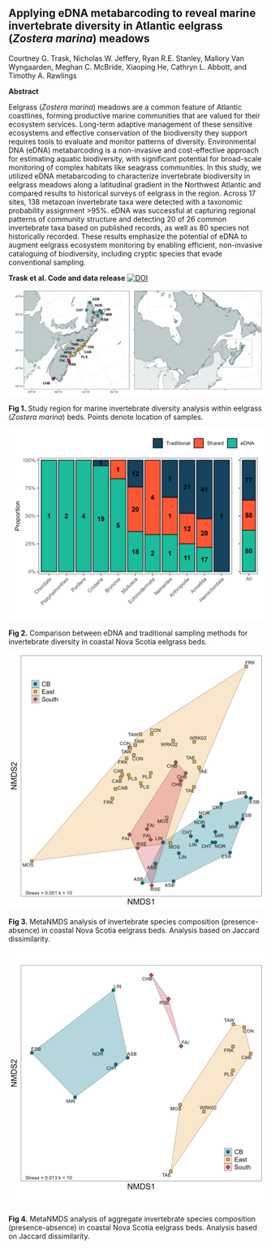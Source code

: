 ## Applying eDNA metabarcoding to reveal marine invertebrate diversity in Atlantic eelgrass (*Zostera marina*) meadows

Courtney G. Trask, Nicholas W. Jeffery, Ryan R.E. Stanley, Mallory Van Wyngaarden, Meghan C. McBride, Xiaoping He, Cathryn L. Abbott, and  Timothy A. Rawlings

**Abstract**

Eelgrass (*Zostera marina*) meadows are a common feature of Atlantic coastlines, forming productive marine communities that are valued for their ecosystem services. Long-term adaptive management of these sensitive ecosystems and effective conservation of the biodiversity they support requires tools to evaluate and monitor patterns of diversity. Environmental DNA (eDNA) metabarcoding is a non-invasive and cost-effective approach for estimating aquatic biodiversity, with significant potential for broad-scale monitoring of complex habitats like seagrass communities. In this study, we utilized eDNA metabarcoding to characterize invertebrate biodiversity in eelgrass meadows along a latitudinal gradient in the Northwest Atlantic and compared results to historical surveys of eelgrass in the region. Across 17 sites, 138 metazoan invertebrate taxa were detected with a taxonomic probability assignment >95%. eDNA was successful at capturing regional patterns of community structure and detecting 20 of 26 common invertebrate taxa based on published records, as well as 80 species not historically recorded. These results emphasize the potential of eDNA to augment eelgrass ecosystem monitoring by enabling efficient, non-invasive cataloguing of biodiversity, including cryptic species that evade conventional sampling. 

**Trask et al. Code and data release** [![DOI](https://zenodo.org/badge/1085914567.svg)](https://doi.org/10.5281/zenodo.17477684)

![](output/Figure1-01.jpg)

__Fig 1.__ Study region for marine invertebrate diversity analysis within eelgrass (*Zostera marina*) beds. Points denote location of samples.  

![](output/proportional_comparison_all.png)

__Fig 2.__ Comparison between eDNA and traditional sampling methods for invertebrate diversity in coastal Nova Scotia eelgrass beds. 

![](output/nmds_jaccard_updated.png)

__Fig 3.__ MetaNMDS analysis of invertebrate species composition (presence-absence) in coastal Nova Scotia eelgrass beds. Analysis based on Jaccard dissimilarity.

![](output/nmds_grouped_jaccard_updated.png)

__Fig 4.__ MetaNMDS analysis of aggregate invertebrate species composition (presence-absence) in coastal Nova Scotia eelgrass beds. Analysis based on Jaccard dissimilarity.

